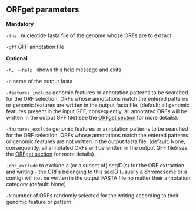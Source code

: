 ## ORFget parameters


<b>Mandatory</b>

  ```-fna ```                 nucleotide fasta file of the genome whose ORFs are to extract


 ```-gff```                  GFF annotation file


<b>Optional</b>


  ```-h, --help ```           shows this help message and exits

 
  ````-o````               name of the output fasta


  ```-features_include```  genomic features or annotation patterns 
                           to be searched for the ORF selection.
ORFs whose annotations match the entered patterns or genomic features 
are written in the output fasta file. (default: all genomic features present in 
  the input GFF, consequently, all annotated ORFs will be written in the output
GFF file)(see the [ORFget section](./orfget_run.md) for more details).


  ```-features_exclude```  genomic features or annotation patterns 
                           to be searched for the ORF selection.
ORFs whose annotations match the entered patterns or genomic features 
are not written in the output fasta file. (default: None, consequently, 
  all annotated ORFs will be written in the output GFF file)(see the
  [ORFget section](./orfget_run.md) for more details).



  ```-chr_exclude```  to exclude a (or a subset of) seqID(s) for the ORF
extraction and writing - the ORFs belonging to this seqID (usually a chromosome
  or a contig) will not be written in the output FASTA file no matter their
  annotation category (default: None). 


  ```-N```       number of ORFs randomly selected for the writing according
to their genomic feature or pattern.


